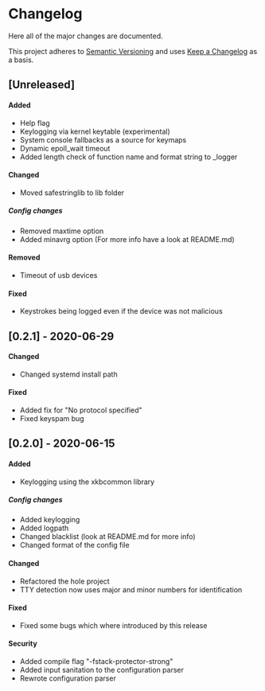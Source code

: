 # Changelog
Here all of the major changes are documented.

This project adheres to [Semantic Versioning](http://semver.org/)
and uses [Keep a Changelog](http://keepachangelog.com/) as a basis.

## [Unreleased]
#### Added
- Help flag
- Keylogging via kernel keytable (experimental)
- System console fallbacks as a source for keymaps
- Dynamic epoll_wait timeout
- Added length check of function name and format string to _logger

#### Changed
- Moved safestringlib to lib folder

##### Config changes
- Removed maxtime option
- Added minavrg option (For more info have a look at README.md)

#### Removed
- Timeout of usb devices

#### Fixed
- Keystrokes being logged even if the device was not malicious

## [0.2.1] - 2020-06-29
#### Changed
- Changed systemd install path

#### Fixed
- Added fix for "No protocol specified"
- Fixed keyspam bug

## [0.2.0] - 2020-06-15
#### Added
- Keylogging using the xkbcommon library

##### Config changes
- Added keylogging
- Added logpath
- Changed blacklist (look at README.md for more info)
- Changed format of the config file

#### Changed
- Refactored the hole project
- TTY detection now uses major and minor numbers for identification

#### Fixed
- Fixed some bugs which where introduced by this release

#### Security
- Added compile flag "-fstack-protector-strong"
- Added input sanitation to the configuration parser
- Rewrote configuration parser
